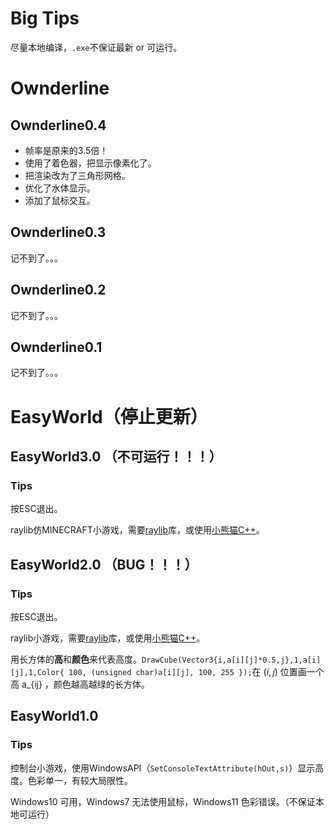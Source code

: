 # Big Tips
尽量本地编译，```.exe```不保证最新 or 可运行。
# Ownderline
## Ownderline0.4
- 帧率是原来的3.5倍！
- 使用了着色器，把显示像素化了。
- 把渲染改为了三角形网格。
- 优化了水体显示。
- 添加了鼠标交互。
## Ownderline0.3
记不到了。。。
## Ownderline0.2
记不到了。。。
## Ownderline0.1
记不到了。。。
# EasyWorld（停止更新）
## EasyWorld3.0 （不可运行！！！）
### Tips
按ESC退出。

raylib仿MINECRAFT小游戏，需要[raylib](https://www.raylib.com/)库，或使用[小熊猫C++](http://royqh.net/redpandacpp/download/)。
## EasyWorld2.0 （BUG！！！）
### Tips
按ESC退出。

raylib小游戏，需要[raylib](https://www.raylib.com/)库，或使用[小熊猫C++](http://royqh.net/redpandacpp/download/)。

用长方体的**高**和**颜色**来代表高度。```DrawCube(Vector3{i,a[i][j]*0.5,j},1,a[i][j],1,Color{ 100, (unsigned char)a[i][j], 100, 255 });```在 $(i,j)$ 位置画一个高 a_{ij} ，颜色越高越绿的长方体。
## EasyWorld1.0
### Tips
控制台小游戏，使用WindowsAPI（```SetConsoleTextAttribute(hOut,s)```）显示高度。色彩单一，有较大局限性。

Windows10 可用，Windows7 无法使用鼠标，Windows11 色彩错误。（不保证本地可运行）
